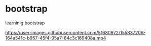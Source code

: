 # bootstrap
learninig bootstrap


https://user-images.githubusercontent.com/51680972/155837206-164a541c-b957-45f4-95a7-64c3c169408a.mp4

